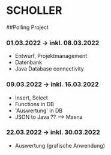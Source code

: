 
# SCHOLLER

##Polling Project

### 01.03.2022 -> inkl. 08.03.2022
- Entwurf, Projektmanagement
- Datenbank 
- Java Database connectivity

### 09.03.2022 -> inkl. 16.03.2022
- Insert, Select
- Functions in DB
- 'Auswertung' in DB
- JSON to Java ?? --> Maxna

### 22.03.2022 -> inkl. 30.03.2022
- Auswertung (grafische Anwendung)
